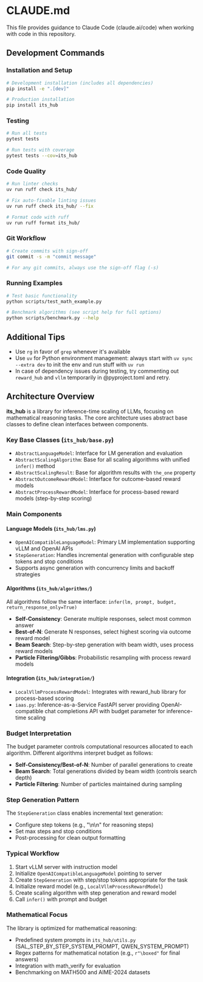 # CLAUDE.md

This file provides guidance to Claude Code (claude.ai/code) when working with code in this repository.

## Development Commands

### Installation and Setup
```bash
# Development installation (includes all dependencies)
pip install -e ".[dev]"

# Production installation
pip install its_hub
```

### Testing
```bash
# Run all tests
pytest tests

# Run tests with coverage
pytest tests --cov=its_hub
```

### Code Quality
```bash
# Run linter checks
uv run ruff check its_hub/

# Fix auto-fixable linting issues
uv run ruff check its_hub/ --fix

# Format code with ruff
uv run ruff format its_hub/
```

### Git Workflow
```bash
# Create commits with sign-off
git commit -s -m "commit message"

# For any git commits, always use the sign-off flag (-s)
```

### Running Examples
```bash
# Test basic functionality
python scripts/test_math_example.py

# Benchmark algorithms (see script help for full options)
python scripts/benchmark.py --help
```

## Additional Tips
- Use `rg` in favor of `grep` whenever it's available
- Use `uv` for Python environment management: always start with `uv sync --extra dev` to init the env and run stuff with `uv run`
- In case of dependency issues during testing, try commenting out `reward_hub` and `vllm` temporarily in @pyproject.toml and retry.

## Architecture Overview

**its_hub** is a library for inference-time scaling of LLMs, focusing on mathematical reasoning tasks. The core architecture uses abstract base classes to define clean interfaces between components.

### Key Base Classes (`its_hub/base.py`)
- `AbstractLanguageModel`: Interface for LM generation and evaluation
- `AbstractScalingAlgorithm`: Base for all scaling algorithms with unified `infer()` method
- `AbstractScalingResult`: Base for algorithm results with `the_one` property
- `AbstractOutcomeRewardModel`: Interface for outcome-based reward models
- `AbstractProcessRewardModel`: Interface for process-based reward models (step-by-step scoring)

### Main Components

#### Language Models (`its_hub/lms.py`)
- `OpenAICompatibleLanguageModel`: Primary LM implementation supporting vLLM and OpenAI APIs
- `StepGeneration`: Handles incremental generation with configurable step tokens and stop conditions
- Supports async generation with concurrency limits and backoff strategies

#### Algorithms (`its_hub/algorithms/`)
All algorithms follow the same interface: `infer(lm, prompt, budget, return_response_only=True)`

- **Self-Consistency**: Generate multiple responses, select most common answer
- **Best-of-N**: Generate N responses, select highest scoring via outcome reward model  
- **Beam Search**: Step-by-step generation with beam width, uses process reward models
- **Particle Filtering/Gibbs**: Probabilistic resampling with process reward models

#### Integration (`its_hub/integration/`)
- `LocalVllmProcessRewardModel`: Integrates with reward_hub library for process-based scoring
- `iaas.py`: Inference-as-a-Service FastAPI server providing OpenAI-compatible chat completions API with budget parameter for inference-time scaling

### Budget Interpretation
The budget parameter controls computational resources allocated to each algorithm. Different algorithms interpret budget as follows:
- **Self-Consistency/Best-of-N**: Number of parallel generations to create
- **Beam Search**: Total generations divided by beam width (controls search depth)
- **Particle Filtering**: Number of particles maintained during sampling

### Step Generation Pattern
The `StepGeneration` class enables incremental text generation:
- Configure step tokens (e.g., "\n\n" for reasoning steps)
- Set max steps and stop conditions
- Post-processing for clean output formatting

### Typical Workflow
1. Start vLLM server with instruction model
2. Initialize `OpenAICompatibleLanguageModel` pointing to server
3. Create `StepGeneration` with step/stop tokens appropriate for the task
4. Initialize reward model (e.g., `LocalVllmProcessRewardModel`)
5. Create scaling algorithm with step generation and reward model
6. Call `infer()` with prompt and budget

### Mathematical Focus
The library is optimized for mathematical reasoning:
- Predefined system prompts in `its_hub/utils.py` (SAL_STEP_BY_STEP_SYSTEM_PROMPT, QWEN_SYSTEM_PROMPT)
- Regex patterns for mathematical notation (e.g., `r"\boxed"` for final answers)
- Integration with math_verify for evaluation
- Benchmarking on MATH500 and AIME-2024 datasets